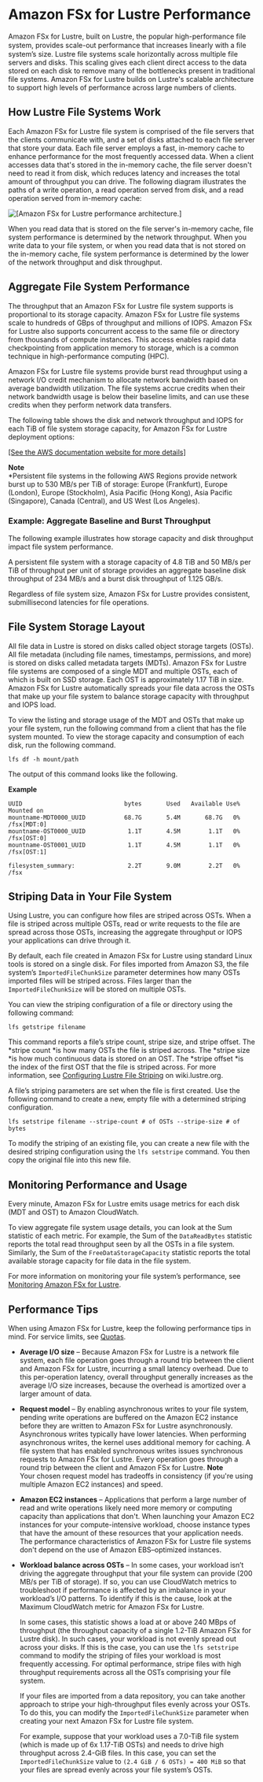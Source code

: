 # Amazon FSx for Lustre Performance<a name="performance"></a>

Amazon FSx for Lustre, built on Lustre, the popular high\-performance file system, provides scale\-out performance that increases linearly with a ﬁle system’s size\. Lustre file systems scale horizontally across multiple file servers and disks\. This scaling gives each client direct access to the data stored on each disk to remove many of the bottlenecks present in traditional file systems\. Amazon FSx for Lustre builds on Lustre's scalable architecture to support high levels of performance across large numbers of clients\.

## How Lustre File Systems Work<a name="how-lustre-fs-work"></a>

 Each Amazon FSx for Lustre file system is comprised of the file servers that the clients communicate with, and a set of disks attached to each file server that store your data\. Each file server employs a fast, in\-memory cache to enhance performance for the most frequently accessed data\. When a client accesses data that's stored in the in\-memory cache, the file server doesn't need to read it from disk, which reduces latency and increases the total amount of throughput you can drive\. The following diagram illustrates the paths of a write operation, a read operation served from disk, and a read operation served from in\-memory cache: 

![\[Amazon FSx for Lustre performance architecture.\]](http://docs.aws.amazon.com/fsx/latest/LustreGuide/images/LustrePerfDiagram.png)

 When you read data that is stored on the file server's in\-memory cache, file system performance is determined by the network throughput\. When you write data to your file system, or when you read data that is not stored on the in\-memory cache, file system performance is determined by the lower of the network throughput and disk throughput\. 

## Aggregate File System Performance<a name="fsx-aggregate-perf"></a>

The throughput that an Amazon FSx for Lustre file system supports is proportional to its storage capacity\. Amazon FSx for Lustre file systems scale to hundreds of GBps of throughput and millions of IOPS\. Amazon FSx for Lustre also supports concurrent access to the same file or directory from thousands of compute instances\. This access enables rapid data checkpointing from application memory to storage, which is a common technique in high\-performance computing \(HPC\)\.

Amazon FSx for Lustre file systems provide burst read throughput using a network I/O credit mechanism to allocate network bandwidth based on average bandwidth utilization\. The file systems accrue credits when their network bandwidth usage is below their baseline limits, and can use these credits when they perform network data transfers\.

The following table shows the disk and network throughput and IOPS for each TiB of file system storage capacity, for Amazon FSx for Lustre deployment options:

[\[See the AWS documentation website for more details\]](http://docs.aws.amazon.com/fsx/latest/LustreGuide/performance.html)

**Note**  
\*Persistent file systems in the following AWS Regions provide network burst up to 530 MB/s per TiB of storage: Europe \(Frankfurt\), Europe \(London\), Europe \(Stockholm\), Asia Pacific \(Hong Kong\), Asia Pacific \(Singapore\), Canada \(Central\), and US West \(Los Angeles\)\.

### Example: Aggregate Baseline and Burst Throughput<a name="example-persistant-throughput"></a>

The following example illustrates how storage capacity and disk throughput impact file system performance\.

A persistent file system with a storage capacity of 4\.8 TiB and 50 MB/s per TiB of throughput per unit of storage provides an aggregate baseline disk throughput of 234 MB/s and a burst disk throughput of 1\.125 GB/s\.

Regardless of file system size, Amazon FSx for Lustre provides consistent, submillisecond latencies for file operations\.

## File System Storage Layout<a name="storage-layout"></a>

All file data in Lustre is stored on disks called object storage targets \(OSTs\)\. All file metadata \(including file names, timestamps, permissions, and more\) is stored on disks called metadata targets \(MDTs\)\. Amazon FSx for Lustre file systems are composed of a single MDT and multiple OSTs, each of which is built on SSD storage\. Each OST is approximately 1\.17 TiB in size\. Amazon FSx for Lustre automatically spreads your file data across the OSTs that make up your file system to balance storage capacity with throughput and IOPS load\. 

To view the listing and storage usage of the MDT and OSTs that make up your file system, run the following command from a client that has the file system mounted\. To view the storage capacity and consumption of each disk, run the following command\.

```
lfs df -h mount/path
```

The output of this command looks like the following\.

**Example**  

```
UUID                             bytes       Used   Available Use% Mounted on
mountname-MDT0000_UUID           68.7G       5.4M       68.7G   0% /fsx[MDT:0]
mountname-OST0000_UUID            1.1T       4.5M        1.1T   0% /fsx[OST:0]
mountname-OST0001_UUID            1.1T       4.5M        1.1T   0% /fsx[OST:1]

filesystem_summary:               2.2T       9.0M        2.2T   0% /fsx
```

## Striping Data in Your File System<a name="striping-data"></a>

Using Lustre, you can configure how files are striped across OSTs\. When a file is striped across multiple OSTs, read or write requests to the file are spread across those OSTs, increasing the aggregate throughput or IOPS your applications can drive through it\. 

By default, each file created in Amazon FSx for Lustre using standard Linux tools is stored on a single disk\. For files imported from Amazon S3, the file system’s `ImportedFileChunkSize` parameter determines how many OSTs imported files will be striped across\. Files larger than the `ImportedFileChunkSize` will be stored on multiple OSTs\.

You can view the striping configuration of a file or directory using the following command:

```
lfs getstripe filename
```

This command reports a file’s stripe count, stripe size, and stripe offset\. The *stripe count *is how many OSTs the file is striped across\. The *stripe size *is how much continuous data is stored on an OST\. The *stripe offset *is the index of the first OST that the file is striped across\. For more information, see [Configuring Lustre File Striping](http://wiki.lustre.org/Configuring_Lustre_File_Striping) on wiki\.lustre\.org\.

A file’s striping parameters are set when the file is first created\. Use the following command to create a new, empty file with a determined striping configuration\.

```
lfs setstripe filename --stripe-count # of OSTs --stripe-size # of bytes
```

To modify the striping of an existing file, you can create a new file with the desired striping configuration using the `lfs setstripe` command\. You then copy the original file into this new file\.

## Monitoring Performance and Usage<a name="performance-monitoring"></a>

Every minute, Amazon FSx for Lustre emits usage metrics for each disk \(MDT and OST\) to Amazon CloudWatch\.

To view aggregate file system usage details, you can look at the Sum statistic of each metric\. For example, the Sum of the `DataReadBytes` statistic reports the total read throughput seen by all the OSTs in a file system\. Similarly, the Sum of the `FreeDataStorageCapacity` statistic reports the total available storage capacity for file data in the file system\.

For more information on monitoring your file system’s performance, see [Monitoring Amazon FSx for Lustre](monitoring_overview.md)\.

## Performance Tips<a name="performance-tips"></a>

When using Amazon FSx for Lustre, keep the following performance tips in mind\. For service limits, see [Quotas](limits.md)\.
+ **Average I/O size** – Because Amazon FSx for Lustre is a network file system, each file operation goes through a round trip between the client and Amazon FSx for Lustre, incurring a small latency overhead\. Due to this per\-operation latency, overall throughput generally increases as the average I/O size increases, because the overhead is amortized over a larger amount of data\.
+ **Request model** – By enabling asynchronous writes to your file system, pending write operations are buffered on the Amazon EC2 instance before they are written to Amazon FSx for Lustre asynchronously\. Asynchronous writes typically have lower latencies\. When performing asynchronous writes, the kernel uses additional memory for caching\. A file system that has enabled synchronous writes issues synchronous requests to Amazon FSx for Lustre\. Every operation goes through a round trip between the client and Amazon FSx for Lustre\.
**Note**  
Your chosen request model has tradeoffs in consistency \(if you're using multiple Amazon EC2 instances\) and speed\.
+ **Amazon EC2 instances** – Applications that perform a large number of read and write operations likely need more memory or computing capacity than applications that don't\. When launching your Amazon EC2 instances for your compute\-intensive workload, choose instance types that have the amount of these resources that your application needs\. The performance characteristics of Amazon FSx for Lustre file systems don't depend on the use of Amazon EBS–optimized instances\.
+ **Workload balance across OSTs** – In some cases, your workload isn’t driving the aggregate throughput that your file system can provide \(200 MB/s per TiB of storage\)\. If so, you can use CloudWatch metrics to troubleshoot if performance is affected by an imbalance in your workload’s I/O patterns\. To identify if this is the cause, look at the Maximum CloudWatch metric for Amazon FSx for Lustre\.

  In some cases, this statistic shows a load at or above 240 MBps of throughput \(the throughput capacity of a single 1\.2\-TiB Amazon FSx for Lustre disk\)\. In such cases, your workload is not evenly spread out across your disks\. If this is the case, you can use the `lfs setstripe` command to modify the striping of files your workload is most frequently accessing\. For optimal performance, stripe files with high throughput requirements across all the OSTs comprising your file system\.

  If your files are imported from a data repository, you can take another approach to stripe your high\-throughput files evenly across your OSTs\. To do this, you can modify the `ImportedFileChunkSize` parameter when creating your next Amazon FSx for Lustre file system\.

  For example, suppose that your workload uses a 7\.0\-TiB file system \(which is made up of 6x 1\.17\-TiB OSTs\) and needs to drive high throughput across 2\.4\-GiB files\. In this case, you can set the `ImportedFileChunkSize` value to `(2.4 GiB / 6 OSTs) = 400 MiB` so that your files are spread evenly across your file system’s OSTs\.